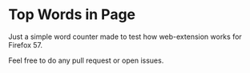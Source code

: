 # Top Words in Page

Just a simple word counter made to test how web-extension works for Firefox 57.

Feel free to do any pull request or open issues.
